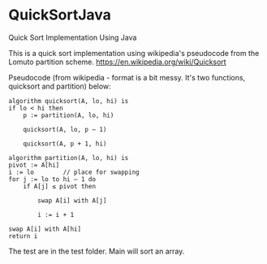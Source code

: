 # QuickSortJava
Quick Sort Implementation Using Java

This is a quick sort implementation using wikipedia's pseudocode from the Lomuto partition scheme.
https://en.wikipedia.org/wiki/Quicksort

Pseudocode (from wikipedia - format is a bit messy. It's two functions, quicksort and partition) below:

    algorithm quicksort(A, lo, hi) is
    if lo < hi then
        p := partition(A, lo, hi)
        
        quicksort(A, lo, p – 1)
        
        quicksort(A, p + 1, hi)
        
    algorithm partition(A, lo, hi) is
    pivot := A[hi]
    i := lo        // place for swapping
    for j := lo to hi – 1 do
        if A[j] ≤ pivot then
        
            swap A[i] with A[j]
            
            i := i + 1
            
    swap A[i] with A[hi]
    return i
    
    

The test are in the test folder. Main will sort an array.

